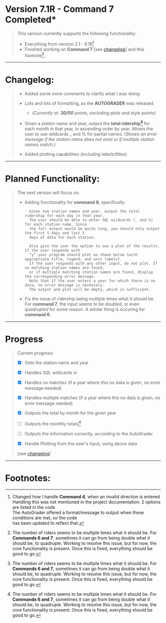 # Version 7.1R - Command 7 Completed*

> This version currently supports the following functionality:
>
>    - Everything from version 2.1 - 6.1R[^2]  
>    - Finished working on **Command 7** [see [changelog](#changelog)] and this footnote[^3].
>    
>

------
# Changelog:  ##
> 
>    - Added some more comments to clarify what I was doing
>    
>
>    - Lots and lots of formatting, as the **AUTOGRADER** was released.
>       -  *(Currently at: **30/50** points, excluding plots and style points)*
>
>    - Given a station name and year, output the **total ridership[^3]** for each month in that year, in 
>        ascending order by year. Allows the user to use wildcards _ and % for partial names. 
>        *(Shows an error message if the station name does not exist or if multiple station names 
>        match.)*
> 
>    - Added plotting capabilities *(including labels/titles)*
>    

------

# Planned Functionality:

> The next version will focus on:
>
>   - Adding functionality for **command 8**, specifically:  
>      ```
>        Given two station names and year, output the total ridership for each day in that year. 
>        The user should be able to enter SQL wildcards (_ and %) for each station name. Since 
>        the full output would be quite long, you should only output the first 5 days and last 5 
>        days of data for each station. 
>
>        Also give the user the option to see a plot of the results. If the user responds with 
>        “y” your program should plot as shown below (with appropriate title, legend, and axis labels). 
>        If the user responds with any other input, do not plot. If no matching station names are found, 
>        or if multiple matching station names are found, display the corresponding error message. 
>        Note that if the user enters a year for which there is no data, no error message is necessary. 
>        The output and plot will be empty, which is sufficient.
>      ```
>
>   - Fix the issue of ridership being multiple times what it should be.  For **command 7**, the input
>     seems to be *doubled*, or even *quadrupled* for some reason.  A similar thing is occuring for
>     **command 6**.
>     

------

# Progress

> Current progress:
>
> - [x] Gets the station name and year
> - [x] Handles SQL wildcards in
> - [x] Handles no matches (if a year where this no data is given, no error message needed)
> - [x] Handles multiple matches (if a year where this no data is given, no error message needed)
> - [x] Outputs the total by month for the given year
> - [ ] Outputs the monthly totals[^3]
> - [ ] Outputs the information correctly, according to the AutoGrader
> 
> - [x] Handle Plotting from the user's input, using above data
>
> [see [changelog](#changelog)]

------

# Footnotes: 
> [^2]: Changed how I handle **Command 4**, when an invalid direction is entered  
>       Handling this was not mentioned in the project documentation: 2 options are listed in the code  
>       The AutoGrader offered a format/message to output when these conditions are met, so the code  
>       has been updated to reflect that.
>
> [^3]: The number of riders seems to be multiple times what it should be.  For **Commands 6 and 7**,
>       sometimes it can go from being double what it should be, to quadruple.  Working to resolve this
>       issue, but for now, the core functionality is present.  Once this is fixed, everything should
>       be good to go.